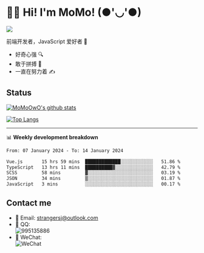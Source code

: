 # 👨‍🎓 Hi! I'm MoMo! (●'◡'●)

[![](https://img.shields.io/badge/-@MoMoOwO-%23181717?style=flat-square&logo=github)](https://github.com/MoMoOwO)

前端开发者，JavaScript 爱好者 💖
- 好奇心强 🔍
- 敢于拼搏 💪
- 一直在努力着 ✍

## Status

[![MoMoOwO's github stats](https://github-readme-stats.vercel.app/api?username=MoMoOwO&show_icons=true&theme=tokyonight)](https://github.com/MoMoOwO)

[![Top Langs](https://github-readme-stats.vercel.app/api/top-langs/?username=MoMoOwO&layout=compact&theme=tokyonight)](https://github.com/MoMoOwO)

---

📊 **Weekly development breakdown**

<!--START_SECTION:waka-->

```txt
From: 07 January 2024 - To: 14 January 2024

Vue.js       15 hrs 59 mins  █████████████░░░░░░░░░░░░   51.86 %
TypeScript   13 hrs 11 mins  ██████████▓░░░░░░░░░░░░░░   42.79 %
SCSS         58 mins         ▓░░░░░░░░░░░░░░░░░░░░░░░░   03.19 %
JSON         34 mins         ▒░░░░░░░░░░░░░░░░░░░░░░░░   01.87 %
JavaScript   3 mins          ░░░░░░░░░░░░░░░░░░░░░░░░░   00.17 %
```

<!--END_SECTION:waka-->

## Contact me

- 📧 Email: strangersj@outlook.com
- 🐧 QQ:  
  ![995135886](https://i.loli.net/2020/11/27/Yx6eDSQi34Va5IA.jpg)
- 💭 WeChat:  
  ![WeChat](https://i.loli.net/2020/11/27/wWX6uVoIQqig5KP.jpg)
  
